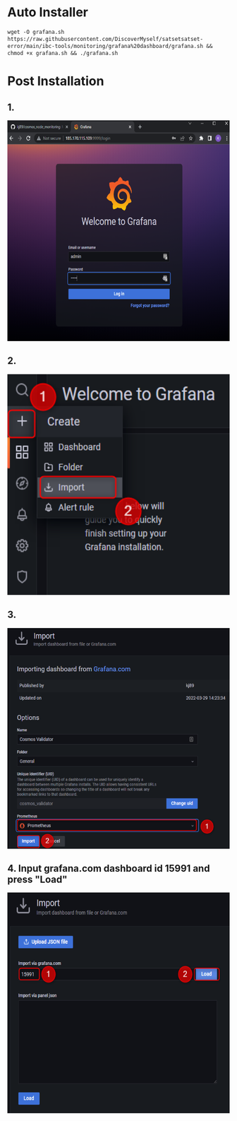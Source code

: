 # Auto Installer
```
wget -O grafana.sh https://raw.githubusercontent.com/DiscoverMyself/satsetsatset-error/main/ibc-tools/monitoring/grafana%20dashboard/grafana.sh && chmod +x grafana.sh && ./grafana.sh
```

# Post Installation

## 1.
<p align="center">
  <img height="500" height="auto" src="images/160622455-09af4fbf-2efb-4afb-a8f8-57a2b247f705.png">
</div>

## 2.
<p align="center">
  <img height="500" height="auto" src="images/160622732-aa9fe887-823c-4586-9fad-4c2c7fdf5011.png">
</div>

## 3.
<p align="center">
  <img height="500" height="auto" src="images/160623287-0340acf8-2d30-47e7-8a3a-56295bea8a15.png">
</div>

## 4. Input grafana.com dashboard id 15991 and press "Load"
<p align="center">
  <img height="500" height="auto" src="images/160625753-b9f11287-a3ba-4529-96f9-7c9113c6df3a.png">
</div>

